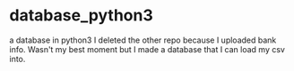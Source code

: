 # database_python3
a database in python3
I deleted the other repo because I uploaded bank info. 
Wasn't my best moment but I made a database that I can load my csv into. 